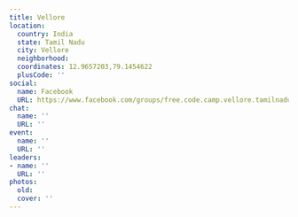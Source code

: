 ```yaml
---
title: Vellore
location:
  country: India
  state: Tamil Nadu
  city: Vellore
  neighborhood: 
  coordinates: 12.9657203,79.1454622
  plusCode: ''
social:
  name: Facebook
  URL: https://www.facebook.com/groups/free.code.camp.vellore.tamilnadu
chat:
  name: ''
  URL: ''
event:
  name: ''
  URL: ''
leaders:
- name: ''
  URL: ''
photos:
  old: 
  cover: ''
---
```


